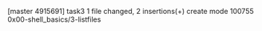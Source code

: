 [master 4915691] task3
 1 file changed, 2 insertions(+)
 create mode 100755 0x00-shell_basics/3-listfiles
